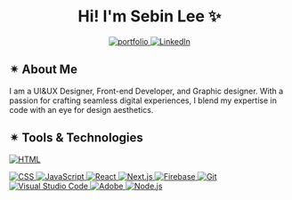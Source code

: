<h1 align="center">Hi! I'm Sebin Lee ✨</h1>
<p align="center">
  <a href="https://sebinlee.com/">
    <img alt="portfolio" title="Portfolio Link" src="https://img.shields.io/badge/my%20portfolio-8A2BE2"/>
  </a>
  <a href="https://www.linkedin.com/in/sebin-leeee/">
    <img alt="LinkedIn" title="LinkedIn Profile" src="https://img.shields.io/badge/LinkedIn-Profile-blue?style=flat-square&logo=linkedin&logoColor=white"/>
</a>
</p>

<h2>
  ✴︎ About Me
</h2>
<p>
  I am a UI&UX Designer, Front-end Developer, and Graphic designer. With a passion for crafting seamless digital experiences, I blend my expertise in code with an eye for design aesthetics.
</p>

<h2>
  ✴︎ Tools & Technologies 
</h2>

[![HTML](https://img.shields.io/badge/HTML-Expert-orange?style=flat-square&logo=html5&logoColor=white)](https://developer.mozilla.org/en-US/docs/Web/HTML)
<p>
<a href="https://developer.mozilla.org/en-US/docs/Web/CSS">
    <img alt="CSS" title="CSS Documentation" src="https://img.shields.io/badge/CSS-blue?style=flat-square&logo=css3&logoColor=white"/>
</a>

<a href="https://developer.mozilla.org/en-US/docs/Web/JavaScript">
    <img alt="JavaScript" title="JavaScript Documentation" src="https://img.shields.io/badge/JavaScript-yellow?style=flat-square&logo=javascript&logoColor=white"/>
</a>

<a href="https://reactjs.org/">
    <img alt="React" title="React Documentation" src="https://img.shields.io/badge/React-blue?style=flat-square&logo=react&logoColor=white"/>
</a>

<a href="https://nextjs.org/">
    <img alt="Next.js" title="Next.js Documentation" src="https://img.shields.io/badge/Next.js-black?style=flat-square&logo=next.js&logoColor=white"/>
</a>

<a href="https://firebase.google.com/">
    <img alt="Firebase" title="Firebase" src="https://img.shields.io/badge/Firebase-orange?style=flat-square&logo=firebase&logoColor=white"/>
</a>

<a href="https://git-scm.com/">
    <img alt="Git" title="Git" src="https://img.shields.io/badge/Git-black?style=flat-square&logo=git&logoColor=white"/>
</a>

<a href="https://code.visualstudio.com/">
    <img alt="Visual Studio Code" title="Visual Studio Code" src="https://img.shields.io/badge/Visual%20Studio%20Code-blue?style=flat-square&logo=visual-studio-code&logoColor=white"/>
</a>

<a href="https://www.adobe.com/">
    <img alt="Adobe" title="Adobe" src="https://img.shields.io/badge/Adobe-red?style=flat-square&logo=adobe&logoColor=white"/>
</a>

<a href="https://nodejs.org/">
    <img alt="Node.js" title="Node.js" src="https://img.shields.io/badge/Node.js-green?style=flat-square&logo=node.js&logoColor=white"/>
</a>
</p>
<!--
**Sebin-Leeee/Sebin-Leeee** is a ✨ _special_ ✨ repository because its `README.md` (this file) appears on your GitHub profile.

Here are some ideas to get you started:

- 🔭 I’m currently working on ...
- 🌱 I’m currently learning ...
- 👯 I’m looking to collaborate on ...
- 🤔 I’m looking for help with ...
- 💬 Ask me about ...
- 📫 How to reach me: ...
- 😄 Pronouns: ...
- ⚡ Fun fact: ...
-->
